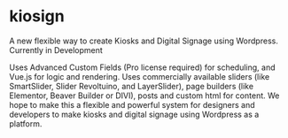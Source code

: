 # kiosign
A new flexible way to create Kiosks and Digital Signage using Wordpress. Currently in Development

Uses Advanced Custom Fields (Pro license required) for scheduling, and Vue.js for logic and rendering. Uses commercially available sliders (like SmartSlider, Slider Revoltuino, and LayerSlider), page builders (like Elementor, Beaver Builder or DIVI), posts and custom html for content.  We hope to make this a flexible and powerful system for designers and developers to make kiosks and digital signage using Wordpress as a platform.
